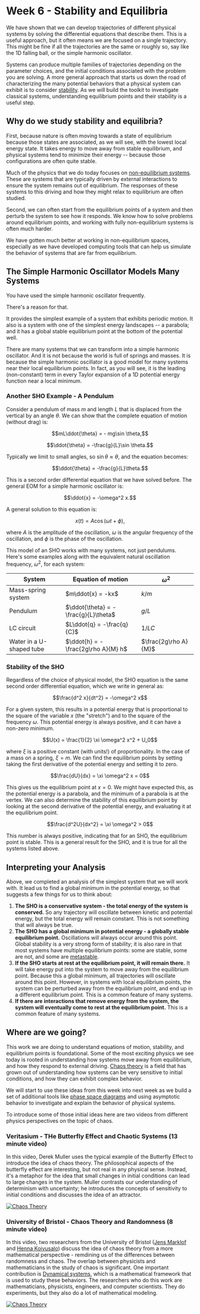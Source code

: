 # Week 6 - Stability and Equilibria

We have shown that we can develop trajectories of different physical systems by solving the differential equations that describe them. This is a useful approach, but it often means we are focused on a single trajectory. This might be fine if all the trajectories are the same or roughly so, say like the 1D falling ball, or the simple harmonic oscillator. 

Systems can produce multiple families of trajectories depending on the parameter choices, and the initial conditions associated with the problem you are solving. A more general approach that starts us down the road of characterizing the many potential behaviors that a physical system can exhibit is to consider [stability](https://en.wikipedia.org/wiki/Stability_theory). As we will build the toolkit to investigate classical systems, understanding equilibrium points and their stability is a useful step. 


## Why do we study stability and equilibria?

First, because nature is often moving towards a state of equilibrium because those states are associated, as we will see, with the lowest local energy state. It takes energy to move away from stable equilibrium, and physical systems tend to minimize their energy -- because those configurations are often quite stable. 

Much of the physics that we do today focuses on [non-equilibrium systems](https://en.wikipedia.org/wiki/Non-equilibrium_thermodynamics). These are systems that are typically driven by external interactions to ensure the system remains out of equilibrium. The responses of these systems to this driving and how they might relax to equilibrium are often studied.

Second, we can often start from the equilibrium points of a system and then perturb the system to see how it responds. We know how to solve problems around equilibrium points, and working with fully non-equilibrium systems is often much harder. 

We have gotten much better at working in non-equilibrium spaces, especially as we have developed computing tools that can help us simulate the behavior of systems that are far from equilibrium.

## The Simple Harmonic Oscillator Models Many Systems

You have used the simple harmonic oscillator frequently. 

There's a reason for that. 

It provides the simplest example of a system that exhibits periodic motion. It also is a system with one of the simplest energy landscapes -- a parabola; and it has a global stable equilibrium point at the bottom of the potential well.

There are many systems that we can transform into a simple harmonic oscillator. And it is not because the world is full of springs and masses. It is because the simple harmonic oscillator is a good model for many systems near their local equilibrium points. In fact, as you will see, it is the leading (non-constant) term in every Taylor expansion of a 1D potential energy function near a local minimum.

### Another SHO Example - A Pendulum

Consider a pendulum of mass $m$ and length $L$ that is displaced from the vertical by an angle $\theta$. We can show that the complete equation of motion (without drag) is:

$$mL\ddot{\theta} = - mg\sin \theta,$$

$$\ddot{\theta} = -\frac{g}{L}\sin \theta.$$

Typically we limit to small angles, so $\sin \theta \approx \theta$, and the equation becomes: 

$$\ddot{\theta} = -\frac{g}{L}\theta.$$

This is a second order differential equation that we have solved before. The general EOM for a simple harmonic oscillator is:

$$\ddot{x} = -\omega^2 x.$$

A general solution to this equation is:

$$x(t) = A\cos(\omega t + \phi),$$

where $A$ is the amplitude of the oscillation, $\omega$ is the angular frequency of the oscillation, and $\phi$ is the phase of the oscillation.

This model of an SHO works with many systems, not just pendulums. Here's some examples along with the equivalent natural oscillation frequency, $\omega^2$, for each system:

| System | Equation of motion | $\omega^2$ |
|--------|--------------------|------------|
| Mass-spring system | $m\ddot{x} = -kx$ | $k/m$ |
| Pendulum | $\ddot{\theta} = -\frac{g}{L}\theta$ | $g/L$ |
| LC circuit | $L\ddot{q} = -\frac{q}{C}$ | $1/LC$ |
| Water in a U-shaped tube | $\ddot{h} = -\frac{2g\rho A}{M} h$| $\frac{2g\rho A}{M}$ |


### Stability of the SHO

Regardless of the choice of physical model, the SHO equation is the same second order differential equation, which we write in general as:

$$\frac{d^2 x}{dt^2} = -\omega^2 x$$

For a given system, this results in a potential energy that is proportional to the square of the variable $x$ (the "stretch") and to the square of the frequency $\omega$. This potential energy is always positive, and it can have a non-zero minimum.

$$U(x) = \frac{1}{2} \xi \omega^2 x^2 + U_0$$

where $\xi$ is a positive constant (with units!) of proportionality. In the case of a mass on a spring, $\xi = m$. We can find the equilibrium points by setting taking the first derivative of the potential energy and setting it to zero.

$$\frac{dU}{dx} = \xi \omega^2 x = 0$$

This gives us the equilibrium point at $x = 0$. We might have expected this, as the potential energy is a parabola, and the minimum of a parabola is at the vertex. We can also determine the stability of this equilibrium point by looking at the second derivative of the potential energy, and evaluating it at the equilibrium point.

$$\frac{d^2U}{dx^2} = \xi \omega^2 > 0$$

This number is always positive, indicating that for an SHO, the equilibrium point is stable. This is a general result for the SHO, and it is true for all the systems listed above.

## Interpreting your Analysis

Above, we completed an analysis of the simplest system that we will work with. It lead us to find a global minimum in the potential energy, so that suggests a few things for us to think about:

1. **The SHO is a conservative system - the total energy of the system is conserved.** So any trajectory will oscillate between kinetic and potential energy, but the total energy will remain constant. This is not something that will always be true.
2. **The SHO has a global minimum in potential energy - a globally stable equilibrium point.** Oscillations will always occur around this point. Global stability is a very strong form of stability; it is also rare in that most systems have multiple equilibrium points: some are stable, some are not, and some are [metastable](https://en.wikipedia.org/wiki/Metastability).
3. **If the SHO starts at rest at the equilibrium point, it will remain there.** It will take energy put into the system to move away from the equilibrium point. Because this a global minimum, all trajectories will oscillate around this point. However, in systems with local equilibrium points, the system can be perturbed away from the equilibrium point, and end up in a different equilibrium point. This is a common feature of many systems.
4. **If there are interactions that remove energy from the system, the system will eventually come to rest at the equilibrium point.** This is a common feature of many systems.


## Where are we going?

This work we are doing to understand equations of motion, stability, and equilibrium points is foundational. Some of the most exciting physics we see today is rooted in understanding how systems move away from equilibrium, and how they respond to external driving. [Chaos theory](https://en.wikipedia.org/wiki/Chaos_theory) is a field that has grown out of understanding how systems can be very sensitive to initial conditions, and how they can exhibit complex behavior. 

We will start to use these ideas from this week into next week as we build a set of additional tools like [phase space diagrams](https://en.wikipedia.org/wiki/Phase_space) and using asymptotic behavior to investigate and explain the behavior of physical systems. 

To introduce some of those initial ideas here are two videos from different physics perspectives on the topic of chaos.


### Veritasium - THe Butterfly Effect and Chaotic Systems (13 minute video)

In this video, Derek Muller uses the typical example of the Butterfly Effect to introduce the idea of chaos theory. The philosophical aspects of the butterfly effect are interesting, but not real in any physical sense. Instead, it's a metaphor for the idea that small changes in initial conditions can lead to large changes in the system. Muller contrasts our understanding of determinism with uncertainty; he introduces the concepts of sensitivity to initial conditions and discusses the idea of an attractor. 

[![Chaos Theory](images/notes/week1//hqdefault.jpg)](https://www.youtube.com/watch?v=fDek6cYijxI)

### University of Bristol - Chaos Theory and Randomness (8 minute video)

In this video, two researchers from the University of Bristol ([Jens Marklof](https://people.maths.bris.ac.uk/~majm/) and [Henna Koivusalo](https://people.maths.bris.ac.uk/~te20281/)) discuss the idea of chaos theory from a more mathematical perspective - remdining us of the differences between randomness and chaos. The overlap between physicists and mathematicians in the study of chaos is significant. One important contribution is [Dynamical systems](https://en.wikipedia.org/wiki/Dynamical_system), which is a mathematical framework that is used to study these behaviors. The researchers who do this work are mathematicians, physicists, engineers, and computer scientists. They do experiments, but they also do a lot of mathematical modeling.

[![Chaos Theory](images/notes/week1//hqdefault.jpg)](https://www.youtube.com/watch?v=5fRhasVmcUE)


